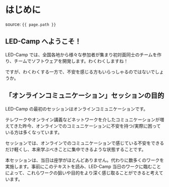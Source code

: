 # はじめに
source: `{{ page.path }}`

## LED-Camp へようこそ！
LED-Camp では、全国各地から様々な参加者が集まり初対面同士のチームを作り、チームでソフトウェアを開発します。わくわくしますね！

ですが、わくわくする一方で、不安を感じる方もいらっしゃるのではないでしょうか。

## 「オンラインコミュニケーション」セッションの目的
LED-Camp の最初のセッションはオンラインコミュニケーションです。

テレワークやオンライン講義などネットワークを介したコミュニケーションが増えてきた昨今、オンラインでのコミュニケーションに不安を持つ/実際に困っている方は多くなっています。

セッションでは、オンラインでのコミュニケーションで感じている不安をできるだけ軽くし、本来学ぶべきことに集中できるような状態することです。


本セッションは、当日は座学がほとんどありません。代わりに数多くのワークを実施します。事前にこのテキストを読み、LED-Camp 当日のワークに臨むことによって、これらワークの狙いや目的をより深く感じ取ることができると考えています。

